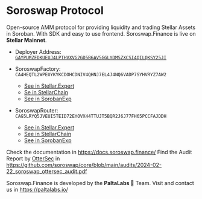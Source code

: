# Soroswap Protocol

Open-source AMM protocol for providing liquidity and trading Stellar Assets in Soroban. With SDK and easy to use frontend.
Soroswap.Finance is live on **Stellar Mainnet**.

- Deployer Address: [`GAYPUMZFDKUEUJ4LPTHVXVG2GD5B6AV5GGLYDMSZXCSI4QILQKSY25JI`](https://stellar.expert/explorer/public/account/GAYPUMZFDKUEUJ4LPTHVXVG2GD5B6AV5GGLYDMSZXCSI4QILQKSY25JI)
- SoroswapFactory: `CA4HEQTL2WPEUYKYKCDOHCDNIV4QHNJ7EL4J4NQ6VADP7SYHVRYZ7AW2`
    - [See in Stellar.Expert](https://stellar.expert/explorer/public/contract/CA4HEQTL2WPEUYKYKCDOHCDNIV4QHNJ7EL4J4NQ6VADP7SYHVRYZ7AW2)
    - [Se in StellarChain](https://stellarchain.io/contracts/3872426bd59e4a61585086e3886d457903b53f22f89e361ea806ffcb07ac719f)
    - [See in SorobanExp](https://www.sorobanexp.com/blockchain/ct/contract/CAG5LRYQ5JVEUI5TEID72EYOVX44TTUJT5BQR2J6J77FH65PCCFAJDDH)


- SoroswapRouter: `CAG5LRYQ5JVEUI5TEID72EYOVX44TTUJT5BQR2J6J77FH65PCCFAJDDH`
    - [See in Stellar.Expert](https://stellar.expert/explorer/public/contract/CAG5LRYQ5JVEUI5TEID72EYOVX44TTUJT5BQR2J6J77FH65PCCFAJDDH)
    - [See in StellarChain](https://stellarchain.io/contracts/0dd5c710ea6a4a23b32207fd130eadf9c9ce899f4308e93e4ffe53fbaf108a04)
    - [See in SorobanExp](https://www.sorobanexp.com/blockchain/ct/contract/CAG5LRYQ5JVEUI5TEID72EYOVX44TTUJT5BQR2J6J77FH65PCCFAJDDH)

Check the documentation in https://docs.soroswap.finance/
Find the Audit Report by [OtterSec](https://osec.io/) in https://github.com/soroswap/core/blob/main/audits/2024-02-22_soroswap_ottersec_audit.pdf


Soroswap.Finance is developed by the **PaltaLabs 🥑** Team. Visit and contact us in https://paltalabs.io/
